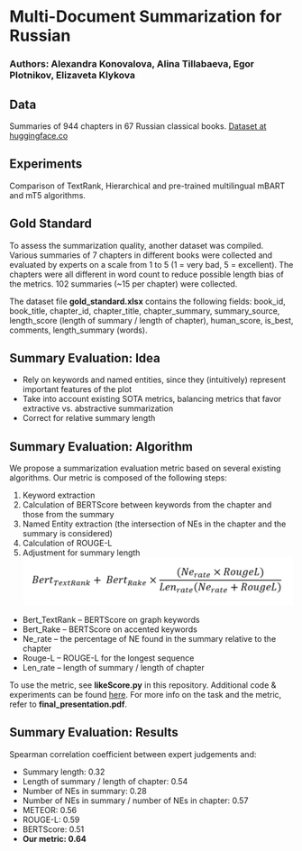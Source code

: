# Multi-Document Summarization for Russian
### Authors: Alexandra Konovalova, Alina Tillabaeva, Egor Plotnikov, Elizaveta Klykova

## Data
Summaries of 944 chapters in 67 Russian classical books. [Dataset at huggingface.co](https://huggingface.co/datasets/c00k1ez/summarization)

## Experiments
Comparison of TextRank, Hierarchical and pre-trained multilingual mBART and mT5 algorithms.

## Gold Standard
To assess the summarization quality, another dataset was compiled. Various summaries of 7 chapters in different books were collected and evaluated by experts on a scale from 1 to 5 (1 = very bad, 5 = excellent). The chapters were all different in word count to reduce possible length bias of the metrics. 102 summaries (\~15 per chapter) were collected.

The dataset file **gold_standard.xlsx** contains the following fields: book_id, book_title, chapter_id, chapter_title, chapter_summary, summary_source, length_score (length of summary / length of chapter), human_score, is_best, comments, length_summary (words).

## Summary Evaluation: Idea
* Rely on keywords and named entities, since they (intuitively) represent important features of the plot
* Take into account existing SOTA metrics, balancing metrics that favor extractive vs. abstractive summarization
* Correct for relative summary length

## Summary Evaluation: Algorithm
We propose a summarization evaluation metric based on several existing algorithms. Our metric is composed of the following steps:
1. Keyword extraction
2. Calculation of BERTScore between keywords from the chapter and those from the summary
3. Named Entity extraction (the intersection of NEs in the chapter and the summary is considered)
4. Calculation of ROUGE-L
5. Adjustment for summary length
![Metric formula](eval_formula.png)
* Bert_TextRank – BERTScore on graph keywords
* Bert_Rake – BERTScore on accented keywords
* Ne_rate – the percentage of NE found in the summary relative to the chapter
* Rouge-L – ROUGE-L for the longest sequence
* Len_rate – length of summary / length of chapter

To use the metric, see **likeScore.py** in this repository. Additional code & experiments can be found [here](https://drive.google.com/file/d/17KUduCVerystWpyty8sA6jI74bNG1wkn/view?usp=sharing). For more info on the task and the metric, refer to **final_presentation.pdf**. 

## Summary Evaluation: Results
Spearman correlation coefficient between expert judgements and:
* Summary length: 0.32
* Length of summary / length of chapter: 0.54
* Number of NEs in summary: 0.28
* Number of NEs in summary / number of NEs in chapter: 0.57
* METEOR: 0.56
* ROUGE-L: 0.59
* BERTScore: 0.51
* **Our metric: 0.64**
